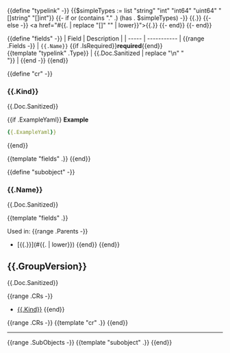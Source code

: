{{define "typelink" -}}
  {{$simpleTypes := list "string" "int" "int64" "uint64" "[]string" "[]int"}}
  {{- if or (contains "." .) (has . $simpleTypes) -}}
    {{.}}
  {{- else -}}
    <a href="#{{. | replace "[]" "" | lower}}">{{.}}</a>
  {{- end}}
{{- end}}

{{define "fields" -}}
| Field | Description |
| ----- | ----------- |
{{range .Fields -}}
| `{{.Name}}` {{if .IsRequired}}<b>required</b>{{end}}<br>{{template "typelink" .Type}} | {{.Doc.Sanitized | replace "\n" "<br>"}} |
{{end -}}
{{end}}

{{define "cr" -}}
### {{.Kind}}

{{.Doc.Sanitized}}

{{if .ExampleYaml}}
**Example**

```yaml
{{.ExampleYaml}}
```
{{end}}

{{template "fields" .}}
{{end}}

{{define "subobject" -}}
### {{.Name}}

{{.Doc.Sanitized}}

{{template "fields" .}}

Used in:
{{range .Parents -}}
* [{{.}}](#{{. | lower}})
{{end}}
{{end}}

## {{.GroupVersion}}

{{.Doc.Sanitized}}

{{range .CRs -}}
* [{{.Kind}}](#{{.Kind|lower}})
{{end}}

{{range .CRs -}}
{{template "cr" .}}
{{end}}

---

{{range .SubObjects -}}
{{template "subobject" .}}
{{end}}
